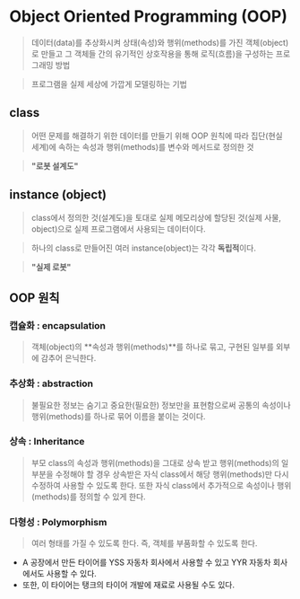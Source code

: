 # Object Oriented Programming (OOP)

> 데이터(data)를 추상화시켜 상태(속성)와 행위(methods)를 가진 객체(object)로 만들고 그 객체들 간의 유기적인 상호작용을 통해 로직(흐름)을 구성하는 프로그래밍 방법

> 프로그램을 실제 세상에 가깝게 모델링하는 기법

## class

> 어떤 문제를 해결하기 위한 데이터를 만들기 위해 OOP 원칙에 따라 집단(현실 세계)에 속하는 속성과 행위(methods)를 변수와 메서드로 정의한 것

> **"로봇 설계도"**

## instance (object)

> class에서 정의한 것(설계도)을 토대로 실제 메모리상에 할당된 것(실제 사물, object)으로 실제 프로그램에서 사용되는 데이터이다.

> 하나의 class로 만들어진 여러 instance(object)는 각각 **독립적**이다.

> **"실제 로봇"**

## OOP 원칙 

### 캡슐화 : encapsulation

> 객체(object)의 **속성과 행위(methods)**를 하나로 묶고, 구현된 일부를 외부에 감추어 은닉한다.

### 추상화 : abstraction

> 불필요한 정보는 숨기고 중요한(필요한) 정보만을 표현함으로써 공통의 속성이나 행위(methods)를 하나로 묶어 이름을 붙이는 것이다.

### 상속 : Inheritance

> 부모 class의 속성과 행위(methods)을 그대로 상속 받고 행위(methods)의 일부분을 수정해야 할 경우 상속받은 자식 class에서 해당 행위(methods)만 다시 수정하여 사용할 수 있도록 한다. 또한 자식 class에서 추가적으로 속성이나 행위(methods)를 정의할 수 있게 한다.

### 다형성 : Polymorphism

> 여러 형태를 가질 수 있도록 한다. 즉, 객체를 부품화할 수 있도록 한다.

- A 공장에서 만든 타이어를 YSS 자동차 회사에서 사용할 수 있고 YYR 자동차 회사에서도 사용할 수 있다.
- 또한, 이 타이어는 탱크의 타이어 개발에 재료로 사용될 수도 있다.